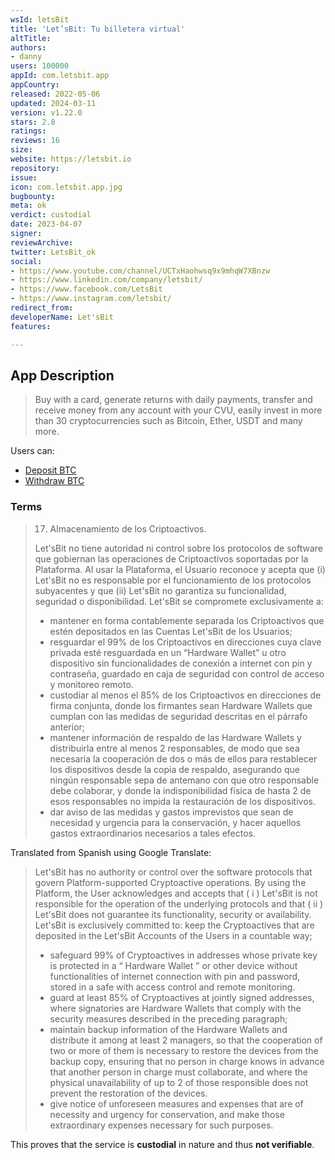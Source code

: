 ```yaml
---
wsId: letsBit
title: 'Let’sBit: Tu billetera virtual'
altTitle: 
authors:
- danny
users: 100000
appId: com.letsbit.app
appCountry: 
released: 2022-05-06
updated: 2024-03-11
version: v1.22.0
stars: 2.8
ratings: 
reviews: 16
size: 
website: https://letsbit.io
repository: 
issue: 
icon: com.letsbit.app.jpg
bugbounty: 
meta: ok
verdict: custodial
date: 2023-04-07
signer: 
reviewArchive: 
twitter: LetsBit_ok
social:
- https://www.youtube.com/channel/UCTxHaohwsq9x9mhqW7XBnzw
- https://www.linkedin.com/company/letsbit/
- https://www.facebook.com/LetsBit
- https://www.instagram.com/letsbit/
redirect_from: 
developerName: Let'sBit
features: 

---
```


## App Description 

> Buy with a card, generate returns with daily payments, transfer and receive money from any account with your CVU, easily invest in more than 30 cryptocurrencies such as Bitcoin, Ether, USDT and many more.

Users can:

- [Deposit BTC](https://help.letsbit.io/es/articles/6283603-como-deposito-criptomonedas)
- [Withdraw BTC](https://help.letsbit.io/es/articles/6308097-como-retiro-criptomonedas)

### Terms 

> 17. Almacenamiento de los Criptoactivos. 
>
> Let'sBit no tiene autoridad ni control sobre los protocolos de software que gobiernan las operaciones de Criptoactivos soportadas por la Plataforma. Al usar la Plataforma, el Usuario reconoce y acepta que (i) Let'sBit no es responsable por el funcionamiento de los protocolos subyacentes y que (ii) Let'sBit no garantiza su funcionalidad, seguridad o disponibilidad. Let'sBit se compromete exclusivamente a:
> - mantener en forma contablemente separada los Criptoactivos que estén depositados en las Cuentas Let'sBit de los Usuarios;
> - resguardar el 99% de los Criptoactivos en direcciones cuya clave privada esté resguardada en un “Hardware Wallet” u otro dispositivo sin funcionalidades de conexión a internet con pin y contraseña, guardado en caja de seguridad con control de acceso y monitoreo remoto. 
> - custodiar al menos el 85% de los Criptoactivos en direcciones de firma conjunta, donde los firmantes sean Hardware Wallets que cumplan con las medidas de seguridad descritas en el párrafo anterior; 
> - mantener información de respaldo de las Hardware Wallets y distribuirla entre al menos 2 responsables, de modo que sea necesaria la cooperación de dos o más de ellos para restablecer los dispositivos desde la copia de respaldo, asegurando que ningún responsable sepa de antemano con que otro responsable debe colaborar, y donde la indisponibilidad física de hasta 2 de esos responsables no impida la restauración de los dispositivos. 
> - dar aviso de las medidas y gastos imprevistos que sean de necesidad y urgencia para la conservación, y hacer aquellos gastos extraordinarios necesarios a tales efectos. 

Translated from Spanish using Google Translate: 

> Let'sBit has no authority or control over the software protocols that govern Platform-supported Cryptoactive operations. By using the Platform, the User acknowledges and accepts that ( i ) Let'sBit is not responsible for the operation of the underlying protocols and that ( ii ) Let'sBit does not guarantee its functionality, security or availability. Let'sBit is exclusively committed to:
keep the Cryptoactives that are deposited in the Let'sBit Accounts of the Users in a countable way;
> - safeguard 99% of Cryptoactives in addresses whose private key is protected in a “ Hardware Wallet ” or other device without functionalities of internet connection with pin and password, stored in a safe with access control and remote monitoring. 
> - guard at least 85% of Cryptoactives at jointly signed addresses, where signatories are Hardware Wallets that comply with the security measures described in the preceding paragraph; 
> - maintain backup information of the Hardware Wallets and distribute it among at least 2 managers, so that the cooperation of two or more of them is necessary to restore the devices from the backup copy, ensuring that no person in charge knows in advance that another person in charge must collaborate, and where the physical unavailability of up to 2 of those responsible does not prevent the restoration of the devices. 
> - give notice of unforeseen measures and expenses that are of necessity and urgency for conservation, and make those extraordinary expenses necessary for such purposes. 

This proves that the service is **custodial** in nature and thus **not verifiable**.
